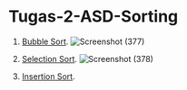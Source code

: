 # Tugas-2-ASD-Sorting

1. <a href="https://github.com/rani-angellica/Tugas-2-ASD-Sorting/blob/main/Bubble%20Sort">Bubble Sort</a>.
![Screenshot (377)](https://user-images.githubusercontent.com/99708605/156006606-d11922c5-780b-4f74-95fd-5a725667e2ce.png)

2. <a href="https://github.com/rani-angellica/Tugas-2-ASD-Sorting/blob/main/Insertion%20Sort">Selection Sort</a>.
![Screenshot (378)](https://user-images.githubusercontent.com/99708605/156008570-19ed68d4-4736-487e-be19-7a75e4ba0375.png)

3. <a href="">Insertion Sort</a>.


